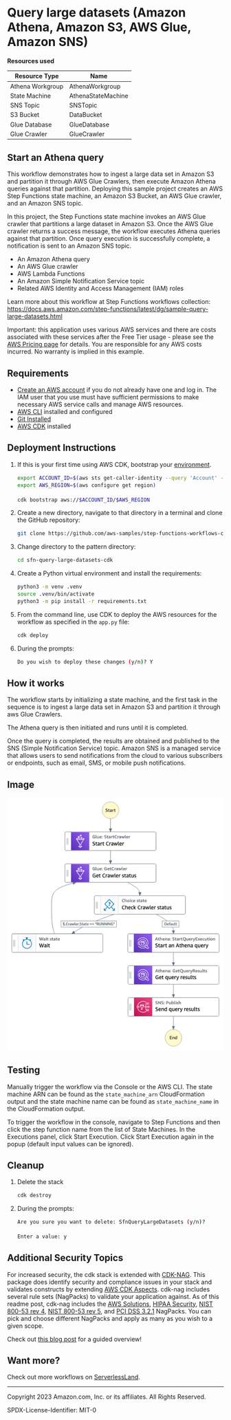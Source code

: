 # Query large datasets (Amazon Athena, Amazon S3, AWS Glue, Amazon SNS)

**Resources used**  

| Resource Type | Name    |
|------------------|--------------------|
| Athena Workgroup | AthenaWorkgroup    |
| State Machine    | AthenaStateMachine |
| SNS Topic        | SNSTopic           |
| S3 Bucket        | DataBucket         |
| Glue Database    | GlueDatabase       |
| Glue Crawler     | GlueCrawler        |  
  
## Start an Athena query

This workflow demonstrates how to ingest a large data set in Amazon S3 and partition it through AWS Glue Crawlers, then execute Amazon Athena queries against that partition. Deploying this sample project creates an AWS Step Functions state machine, an Amazon S3 Bucket, an AWS Glue crawler, and an Amazon SNS topic.

In this project, the Step Functions state machine invokes an AWS Glue crawler that partitions a large dataset in Amazon S3. Once the AWS Glue crawler returns a success message, the workflow executes Athena queries against that partition. Once query execution is successfully complete, a notification is sent to an Amazon SNS topic.

* An Amazon Athena query
* An AWS Glue crawler
* AWS Lambda Functions
* An Amazon Simple Notification Service topic
* Related AWS Identity and Access Management (IAM) roles

Learn more about this workflow at Step Functions workflows collection: https://docs.aws.amazon.com/step-functions/latest/dg/sample-query-large-datasets.html

Important: this application uses various AWS services and there are costs associated with these services after the Free Tier usage - please see the [AWS Pricing page](https://aws.amazon.com/pricing/) for details. You are responsible for any AWS costs incurred. No warranty is implied in this example.

## Requirements

* [Create an AWS account](https://portal.aws.amazon.com/gp/aws/developer/registration/index.html) if you do not already have one and log in. The IAM user that you use must have sufficient permissions to make necessary AWS service calls and manage AWS resources.
* [AWS CLI](https://docs.aws.amazon.com/cli/latest/userguide/install-cliv2.html) installed and configured
* [Git Installed](https://git-scm.com/book/en/v2/Getting-Started-Installing-Git)
* [AWS CDK](https://docs.aws.amazon.com/cdk/v2/guide/work-with-cdk-csharp.html) installed

## Deployment Instructions

1. If this is your first time using AWS CDK, bootstrap your [environment](https://docs.aws.amazon.com/cdk/v2/guide/getting_started.html#getting_started_bootstrap).
    ```bash
    export ACCOUNT_ID=$(aws sts get-caller-identity --query 'Account' --output text)
    export AWS_REGION=$(aws configure get region)

    cdk bootstrap aws://$ACCOUNT_ID/$AWS_REGION
    ```

2. Create a new directory, navigate to that directory in a terminal and clone the GitHub repository:
    ```bash
    git clone https://github.com/aws-samples/step-functions-workflows-collection
    ```
3. Change directory to the pattern directory:
    ```bash
    cd sfn-query-large-datasets-cdk
    ```
4. Create a Python virtual environment and install the requirements:
    ```bash
    python3 -m venv .venv
    source .venv/bin/activate
    python3 -m pip install -r requirements.txt
    ```
5. From the command line, use CDK to deploy the AWS resources for the workflow as specified in the ```app.py``` file:
    ```bash
    cdk deploy
    ```
6. During the prompts:  
    ```bash
    Do you wish to deploy these changes (y/n)? Y 
    ```

## How it works

The workflow starts by initializing a state machine, and the first task in the sequence is to ingest a large data set in Amazon S3 and partition it through aws Glue Crawlers.

The Athena query is then initiated and runs until it is completed.

Once the query is completed, the results are obtained and published to the SNS (Simple Notification Service) topic. Amazon SNS is a managed service that allows users to send notifications from the cloud to various subscribers or endpoints, such as email, SMS, or mobile push notifications.

## Image

![image](./resources/query-large-datasets.png)

## Testing

Manually trigger the workflow via the Console or the AWS CLI.  The state machine ARN can be found as the ```state_machine_arn``` CloudFormation output and the state machine name can be found as ```state_machine_name``` in the CloudFormation output.

To trigger the workflow in the console, navigate to Step Functions and then click the step function name from the list of State Machines.  In the Executions panel, click Start Execution.  Click Start Execution again in the popup (default input values can be ignored).

## Cleanup
 
1. Delete the stack
    ```bash
    cdk destroy
    ```
2. During the prompts:
    ```bash
    Are you sure you want to delete: SfnQueryLargeDatasets (y/n)?

    Enter a value: y
    ```

## Additional Security Topics  
For increased security, the cdk stack is extended with [CDK-NAG](https://pypi.org/project/cdk-nag/). This package does identify security and compliance issues in your stack and validates constructs by extending [AWS CDK Aspects](https://docs.aws.amazon.com/cdk/v2/guide/aspects.html). cdk-nag includes several rule sets (NagPacks) to validate your application against. As of this readme post, cdk-nag includes the [AWS Solutions](https://github.com/cdklabs/cdk-nag/blob/main/RULES.md#awssolutions), [HIPAA Security](https://github.com/cdklabs/cdk-nag/blob/main/RULES.md#hipaa-security), [NIST 800-53 rev 4](https://github.com/cdklabs/cdk-nag/blob/main/RULES.md#nist-800-53-rev-4), [NIST 800-53 rev 5](https://github.com/cdklabs/cdk-nag/blob/main/RULES.md#nist-800-53-rev-5), and [PCI DSS 3.2.1](https://github.com/cdklabs/cdk-nag/blob/main/RULES.md#pci-dss-321) NagPacks. You can pick and choose different NagPacks and apply as many as you wish to a given scope.

Check out [this blog post](https://aws.amazon.com/blogs/devops/manage-application-security-and-compliance-with-the-aws-cloud-development-kit-and-cdk-nag/) for a guided overview!

## Want more?

Check out more workflows on [ServerlessLand](https://serverlessland.com/workflows).
  
----

Copyright 2023 Amazon.com, Inc. or its affiliates. All Rights Reserved.

SPDX-License-Identifier: MIT-0